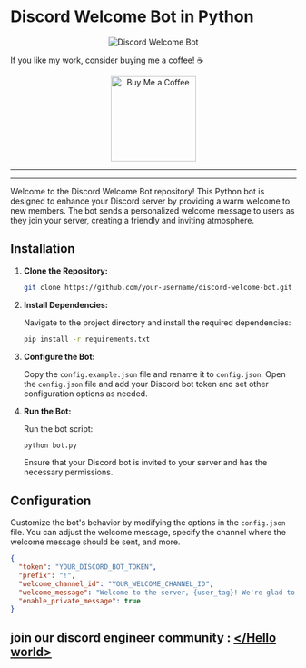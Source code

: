 # Discord Welcome Bot in Python

<div align="center">
  <img src="https://github.com/Prome-theus/Discord-bot/assets/80052733/7bd6e00a-e476-44ce-84a8-73e45b9ec415" alt="Discord Welcome Bot">
</div>



If you like my work, consider buying me a coffee! ☕️
<div align="center">
<a href="https://www.buymeacoffee.com/bogusdeck" target="_blank">
    <img src="https://cdn.buymeacoffee.com/buttons/v2/default-yellow.png" alt="Buy Me a Coffee" width="150" />
</a>
</div>


---
---
Welcome to the Discord Welcome Bot repository! This Python bot is designed to enhance your Discord server by providing a warm welcome to new members. The bot sends a personalized welcome message to users as they join your server, creating a friendly and inviting atmosphere.

## Installation

1. **Clone the Repository:**

   ```bash
   git clone https://github.com/your-username/discord-welcome-bot.git
   ```

2. **Install Dependencies:**

   Navigate to the project directory and install the required dependencies:

   ```bash
   pip install -r requirements.txt
   ```

3. **Configure the Bot:**

   Copy the `config.example.json` file and rename it to `config.json`. Open the `config.json` file and add your Discord bot token and set other configuration options as needed.

4. **Run the Bot:**

   Run the bot script:

   ```bash
   python bot.py
   ```

   Ensure that your Discord bot is invited to your server and has the necessary permissions.

## Configuration

Customize the bot's behavior by modifying the options in the `config.json` file. You can adjust the welcome message, specify the channel where the welcome message should be sent, and more.

```json
{
  "token": "YOUR_DISCORD_BOT_TOKEN",
  "prefix": "!",
  "welcome_channel_id": "YOUR_WELCOME_CHANNEL_ID",
  "welcome_message": "Welcome to the server, {user_tag}! We're glad to have you here.",
  "enable_private_message": true
}
```
join our discord engineer community : [</Hello world>](https://discord.gg/cg6YfCtpYQ)
---
